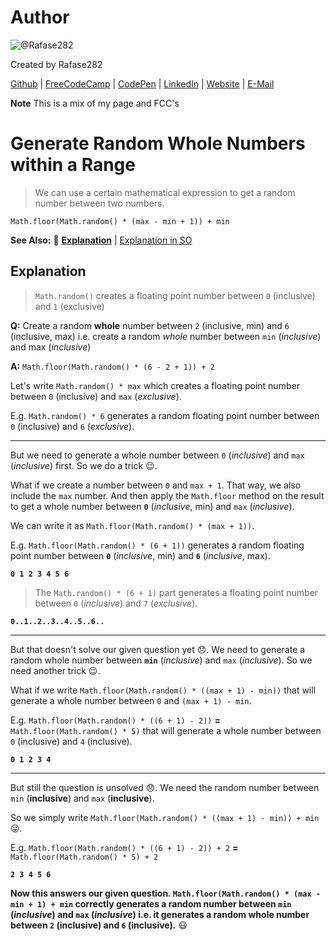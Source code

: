 # Author
![@Rafase282](https://avatars0.githubusercontent.com/Rafase282?&s=128)

Created by Rafase282

[Github](https://github.com/Rafase282) | [FreeCodeCamp](http://www.freecodecamp.com/rafase282) | [CodePen](http://codepen.io/Rafase282/) | [LinkedIn](https://www.linkedin.com/in/rafase282) | [Website](https://rafase282.github.io/) | [E-Mail](mailto:rafase282@gmail.com)

**Note** This is a mix of my page and FCC's

# Generate Random Whole Numbers within a Range
> We can use a certain mathematical expression to get a random number between two numbers.

`Math.floor(Math.random() * (max - min + 1)) + min`

**See Also:** :scroll: [**Explanation**](https://github.com/FreeCodeCamp/FreeCodeCamp/wiki/Lesson-Generate-Random-Whole-Numbers-within-a-Range#explanation) | [Explanation in SO](https://stackoverflow.com/questions/1527803/generating-random-numbers-in-javascript-in-a-specific-range/1527820#1527820)

## Explanation
> `Math.random()` creates a floating point number between `0` (inclusive) and `1` (exclusive)

**Q:** Create a random **whole** number between `2` (inclusive, min) and `6` (inclusive, max) i.e. create a random _whole_ number between `min` (_inclusive_) and max (_inclusive_)

**A:** `Math.floor(Math.random() * (6 - 2 + 1)) + 2`

Let's write `Math.random() * max` which creates a floating point number between `0` (inclusive) and `max` (_exclusive_).

E.g. `Math.random() * 6` generates a random floating point number between `0` (inclusive) and `6` (_exclusive_).

--------------------------------------------------------------------------------

But we need to generate a whole number between `0` (_inclusive_) and `max` (_inclusive_) first. So we do a trick :wink:.

What if we create a number between `0` and `max + 1`. That way, we also include the `max` number. And then apply the `Math.floor` method on the result to get a whole number between **`0`** (_inclusive_, min) and `max` (_inclusive_).

We can write it as `Math.floor(Math.random() * (max + 1))`.

E.g. `Math.floor(Math.random() * (6 + 1))` generates a random floating point number between **`0`** (_inclusive_, min) and **`6`** (_inclusive_, max).

**`0 1 2 3 4 5 6`**

> The `Math.random() * (6 + 1)` part generates a floating point number between `0` (_inclusive_) and `7` (_exclusive_).

**`0..1..2..3..4..5..6..`**

--------------------------------------------------------------------------------

But that doesn't solve our given question yet :disappointed:. We need to generate a random whole number between **`min`** (_inclusive_) and `max` (_inclusive_). So we need another trick :wink:.

What if we write `Math.floor(Math.random() * ((max + 1) - min))` that will generate a whole number between `0` and `(max + 1) - min`.

E.g. `Math.floor(Math.random() * ((6 + 1) - 2))` **=** `Math.floor(Math.random() * 5)` that will generate a whole number between `0` (inclusive) and `4` (inclusive).

**`0 1 2 3 4`**

--------------------------------------------------------------------------------

But still the question is unsolved :disappointed:. We need the random number between `min` (**inclusive**) and `max` (**inclusive**).

So we simply write `Math.floor(Math.random() * ((max + 1) - min)) + min` :stuck_out_tongue_winking_eye:.

E.g. `Math.floor(Math.random() * ((6 + 1) - 2)) + 2` **=** `Math.floor(Math.random() * 5) + 2`

**`2 3 4 5 6`**

**Now this answers our given question. `Math.floor(Math.random() * (max - min + 1) + min` correctly generates a random number between `min` (_inclusive_) and `max` (_inclusive_) i.e. it generates a random whole number between `2` (inclusive) and `6` (inclusive).** :smiley:

